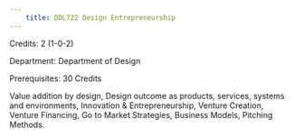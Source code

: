 ```yaml
---
    title: DDL722 Design Entrepreneurship
---
```

Credits: 2 (1-0-2)

Department: Department of Design

Prerequisites: 30 Credits

Value addition by design, Design outcome as products, services, systems and environments, Innovation & Entrepreneurship, Venture Creation, Venture Financing, Go to Market Strategies, Business Models, Pitching Methods.